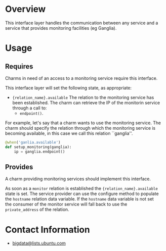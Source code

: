 # Overview

This interface layer handles the communication between any service and a service that
provides monitoring facilities (eg Ganglia).


# Usage

## Requires

Charms in need of an access to a monitoring service require this interface.

This interface layer will set the following state, as appropriate:

  * `{relation_name}.available`   The relation to the monitoring service has been
    established. The charm can retrieve the IP of the monitorin service through a call to:
    * `endpoint()`.

For example, let's say that a charm wants to use the monitoring service. The charm should
specify the relation through which the monitoring service is becoming available, in this case
we call this relation ``ganglia''.

```python
@when('ganlia.available')
def setup_monitoring(ganglia):
    ip = ganglia.endpoint()
```

## Provides

A charm providing monitoring services should implement this interface.

As soon as a `monitor` relation is established the `{relation_name}.available` state is set.
The service provider can use the configure method to populate the `hostname` relation data variable.
If the `hostname` data variable is not set the consumer of the monitor service will fall back to use the
`private_address` of the relation.

# Contact Information

- <bigdata@lists.ubuntu.com>
